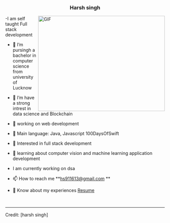 
<h3 align="center">Harsh singh</a></h1>

  <img align="right" top="500" height="300" width="400" alt="GIF" src="https://media.giphy.com/media/SWoSkN6DxTszqIKEqv/giphy.gif">
</a>
 -I am self taught Full stack development

- 🔭 I’m pursingh a bachelor in computer science from university of Lucknow 

- 🌱 I’m have a strong intrest in data science and Blockchain

- 🤝 working on web development

- 🌱 Main language: Java, Javascript <a hr f="https://github.com/100rabhcsmc/100DaysOfSwift" target="blank">100DaysOfSwift</a>

- 📝 Interested in full stack development 

- 💬 learning about computer vision and machine learning application development
-    I am currently working on dsa

- 📫 How to reach me **hs911613@gmail.com **
  

- 📄 Know about my experiences <a href="https://github.com/100rabhcsmc/Me.io/blob/master/01SaurabhChavanReactNativeResume.pdf" target="blank">Resume</a>
<br/>
  






---

Credit: [harsh singh]


